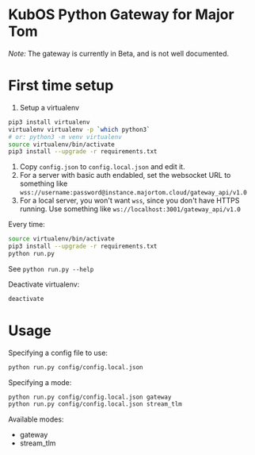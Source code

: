 # KubOS Python Gateway for Major Tom

*Note:* The gateway is currently in Beta, and is not well documented. 


# First time setup

1. Setup a virtualenv
```bash
pip3 install virtualenv
virtualenv virtualenv -p `which python3`
# or: python3 -m venv virtualenv
source virtualenv/bin/activate
pip3 install --upgrade -r requirements.txt
```
1. Copy `config.json` to `config.local.json` and edit it.
1. For a server with basic auth endabled, set the websocket URL to something like `wss://username:password@instance.majortom.cloud/gateway_api/v1.0`
1. For a local server, you won't want `wss`, since you don't have HTTPS running. Use something like `ws://localhost:3001/gateway_api/v1.0`

Every time:

```bash
source virtualenv/bin/activate
pip3 install --upgrade -r requirements.txt
python run.py
```

See `python run.py --help`

Deactivate virtualenv:

```bash
deactivate
```


# Usage

Specifying a config file to use:

```bash
python run.py config/config.local.json
```

Specifying a mode:

```bash
python run.py config/config.local.json gateway
python run.py config/config.local.json stream_tlm
```

Available modes:

* gateway
* stream\_tlm
